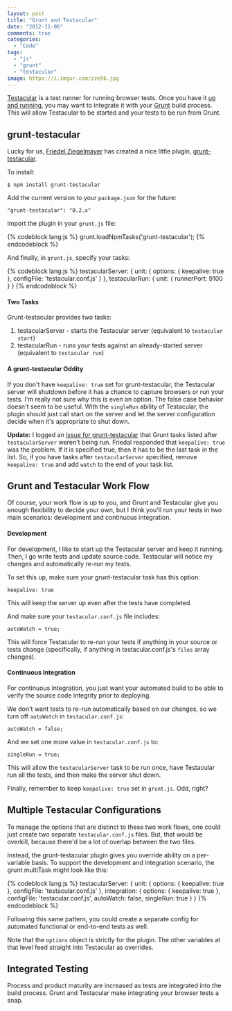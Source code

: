 ```yaml
---
layout: post
title: "Grunt and Testacular"
date: "2012-11-06"
comments: true
categories:
  - "Code"
tags:
  - "js"
  - "grunt"
  - "testacular"
image: https://i.imgur.com/zze56.jpg
---
```


[Testacular](http://vojtajina.github.com/testacular/) is a test runner for running browser tests.  Once you have it [up and running](http://jaketrent.com/post/test-requirejs-testacular/), you may want to integrate it with your [Grunt](http://gruntjs.com/) build process.  This will allow Testacular to be started and your tests to be run from Grunt.

<!--more-->

## grunt-testacular

Lucky for us, [Friedel Ziegelmayer](https://npmjs.org/package/grunt-testacular) has created a nice little plugin, [grunt-testacular](https://npmjs.org/package/grunt-testacular).

To install:

    $ npm install grunt-testacular

Add the current version to your `package.json` for the future:

    "grunt-testacular": "0.2.x"

Import the plugin in your `grunt.js` file:

{% codeblock lang:js %}
grunt.loadNpmTasks('grunt-testacular');
{% endcodeblock %}

And finally, in `grunt.js`, specify your tasks:

{% codeblock lang:js %}
testacularServer: {
  unit: {
    options: {
      keepalive: true
    },
    configFile: 'testacular.conf.js'
  }
},
testacularRun: {
  unit: {
    runnerPort: 9100
  }
}
{% endcodeblock %}

#### Two Tasks

Grunt-testacular provides two tasks:

1. testacularServer - starts the Testacular server (equivalent to `testacular start`)
2. testacularRun - runs your tests against an already-started server (equivalent to `testacular run`)

#### A grunt-testacular Oddity

If you don't have `keepalive: true` set for grunt-testacular, the Testacular server will shutdown before it has a chance to capture browsers or run your tests.  I'm really not sure why this is even an option.  The false case behavior doesn't seem to be useful.  With the `singleRun` ability of Testacular, the plugin should just call start on the server and let the server configuration decide when it's appropriate to shut down.

**Update:**
I logged an [issue for grunt-testacular](https://github.com/Dignifiedquire/grunt-testacular/issues/3#issuecomment-10234529) that Grunt tasks listed after `testacularServer` weren't being run.  Friedal responded that `keepalive: true` was the problem.  If it is specified true, then it has to be the last task in the list.  So, if you have tasks after `testacularServer` specified, remove `keepalive: true` and add `watch` to the end of your task list.

## Grunt and Testacular Work Flow

Of course, your work flow is up to you, and Grunt and Testacular give you enough flexibility to decide your own, but I think you'll run your tests in two main scenarios: development and continuous integration.

#### Development

For development, I like to start up the Testacular server and keep it running.  Then, I go write tests and update source code.  Testacular will notice my changes and automatically re-run my tests.

To set this up, make sure your grunt-testacular task has this option:

    keepalive: true

This will keep the server up even after the tests have completed.

And make sure your `testacular.conf.js` file includes:

    autoWatch = true;

This will force Testacular to re-run your tests if anything in your source or tests change (specifically, if anything in testacular.conf.js's `files` array changes).

#### Continuous Integration

For continuous integration, you just want your automated build to be able to verify the source code integrity prior to deploying.

We don't want tests to re-run automatically based on our changes, so we turn off `autoWatch` in `testacular.conf.js`:

    autoWatch = false;

And we set one more value in `testacular.conf.js` to:

    singleRun = true;

This will allow the `testacularServer` task to be run once, have Testacular run all the tests, and then make the server shut down.

Finally, remember to keep `keepalive: true` set in `grunt.js`.  Odd, right?

## Multiple Testacular Configurations

To manage the options that are distinct to these two work flows, one could just create two separate `testacular.conf.js` files.  But, that would be overkill, because there'd be a lot of overlap between the two files.

Instead, the grunt-testacular plugin gives you override ability on a per-variable basis.  To support the development and integration scenario, the grunt multiTask might look like this:

{% codeblock lang:js %}
testacularServer: {
  unit: {
    options: {
      keepalive: true
    },
    configFile: 'testacular.conf.js'
  },
  integration: {
    options: {
      keepalive: true
    },
    configFile: 'testacular.conf.js',
    autoWatch: false,
    singleRun: true
  }
}
{% endcodeblock %}

Following this same pattern, you could create a separate config for automated functional or end-to-end tests as well.

Note that the `options` object is strictly for the plugin.  The other variables at that level feed straight into Testacular as overrides.

## Integrated Testing

Process and product maturity are increased as tests are integrated into the build process.  Grunt and Testacular make integrating your browser tests a snap.
